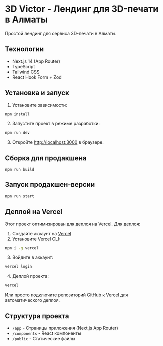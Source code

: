 # 3D Victor - Лендинг для 3D-печати в Алматы

Простой лендинг для сервиса 3D-печати в Алматы.

## Технологии

- Next.js 14 (App Router)
- TypeScript
- Tailwind CSS
- React Hook Form + Zod

## Установка и запуск

1. Установите зависимости:

```bash
npm install
```

2. Запустите проект в режиме разработки:

```bash
npm run dev
```

3. Откройте [http://localhost:3000](http://localhost:3000) в браузере.

## Сборка для продакшена

```bash
npm run build
```

## Запуск продакшен-версии

```bash
npm run start
```

## Деплой на Vercel

Этот проект оптимизирован для деплоя на Vercel. Для деплоя:

1. Создайте аккаунт на [Vercel](https://vercel.com)
2. Установите Vercel CLI:
```bash
npm i -g vercel
```
3. Войдите в аккаунт:
```bash
vercel login
```
4. Деплой проекта:
```bash
vercel
```

Или просто подключите репозиторий GitHub к Vercel для автоматического деплоя.

## Структура проекта

- `/app` - Страницы приложения (Next.js App Router)
- `/components` - React компоненты
- `/public` - Статические файлы